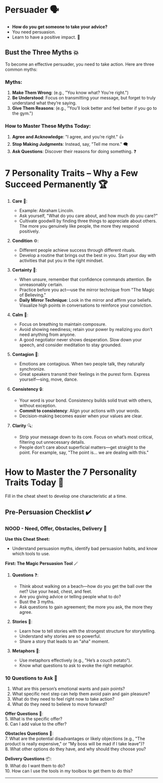 
# Persuader 🗣️

- **How do you get someone to take your advice?**  
- You need persuasion.  
- Learn to have a positive impact. 🌟

## Bust the Three Myths 💥

To become an effective persuader, you need to take action. Here are three common myths:

### Myths:
1. **Make Them Wrong**: (e.g., "You know what? You’re right.")
2. **Be Understood**: Focus on transmitting your message, but forget to truly understand what they’re saying.
3. **Give Them Reasons**: (e.g., "You’ll look better and feel better if you go to the gym.")

### How to Master These Myths Today:
1. **Agree and Acknowledge**: "I agree, and you’re right." 👍
2. **Stop Making Judgments**: Instead, say, "Tell me more." 🗨️
3. **Ask Questions**: Discover their reasons for doing something. ❓

# 7 Personality Traits – Why a Few Succeed Permanently 🏆

1. **Care** 💖:  
   - Example: Abraham Lincoln.  
   - Ask yourself, "What do you care about, and how much do you care?"  
   - Cultivate goodwill by finding three things to appreciate about others. The more you genuinely like people, the more they respond positively.

2. **Condition** ⚙️:  
   - Different people achieve success through different rituals.  
   - Develop a routine that brings out the best in you. Start your day with activities that put you in the right mindset.

3. **Certainty** 💪:  
   - When unsure, remember that confidence commands attention. Be unreasonably certain.
   - Practice before you act—use the mirror technique from "The Magic of Believing."  
   - **Daily Mirror Technique**: Look in the mirror and affirm your beliefs. Visualize high points in conversations to reinforce your conviction.

4. **Calm** 🧘:  
   - Focus on breathing to maintain composure.  
   - Avoid showing neediness; retain your power by realizing you don’t need anything from anyone.  
   - A good negotiator never shows desperation. Slow down your speech, and consider meditation to stay grounded.

5. **Contagion** 🔄:  
   - Emotions are contagious. When two people talk, they naturally synchronize.  
   - Great speakers transmit their feelings in the purest form. Express yourself—sing, move, dance.

6. **Consistency** 🔒:  
   - Your word is your bond. Consistency builds solid trust with others, without exception.  
   - **Commit to consistency**: Align your actions with your words.  
   - Decision-making becomes easier when your values are clear.

7. **Clarity** 🔍:  
   - Strip your message down to its core. Focus on what’s most critical, filtering out unnecessary details.  
   - People don’t care about superficial matters—get straight to the point. For example, say, "The point is… we are dealing with this."

# How to Master the 7 Personality Traits Today 🎯

Fill in the cheat sheet to develop one characteristic at a time.

## Pre-Persuasion Checklist ✔️

### NOOD - Need, Offer, Obstacles, Delivery 🚀

**Use this Cheat Sheet:**
- Understand persuasion myths, identify bad persuasion habits, and know which tools to use.

**First: The Magic Persuasion Tool** 🪄

1. **Questions** ❓:  
   - Think about walking on a beach—how do you get the ball over the net? Use your head, chest, and feet.  
   - Are you giving advice or telling people what to do?  
   - Bust the 3 myths.  
   - Ask questions to gain agreement; the more you ask, the more they agree.

2. **Stories** 📖:  
   - Learn how to tell stories with the strongest structure for storytelling.  
   - Understand why stories are so powerful.  
   - Share a story that leads to an "aha" moment.

3. **Metaphors** 🔄:  
   - Use metaphors effectively (e.g., "He’s a couch potato").  
   - Know what questions to ask to evoke the right metaphor.

### 10 Questions to Ask 📝

1. What are this person’s emotional wants and pain points?  
2. What specific next step can help them avoid pain and gain pleasure?  
3. What do they need to feel right now to take action?  
4. What do they need to believe to move forward?  

**Offer Questions** 💼:  
5. What is the specific offer?  
6. Can I add value to the offer?

**Obstacles Questions** 🚧:  
7. What are the potential disadvantages or likely objections (e.g., "The product is really expensive," or "My boss will be mad if I take leave")?  
8. What other options do they have, and why should they choose you?

**Delivery Questions** 📦:  
9. What do I want them to do?  
10. How can I use the tools in my toolbox to get them to do this?  

---

